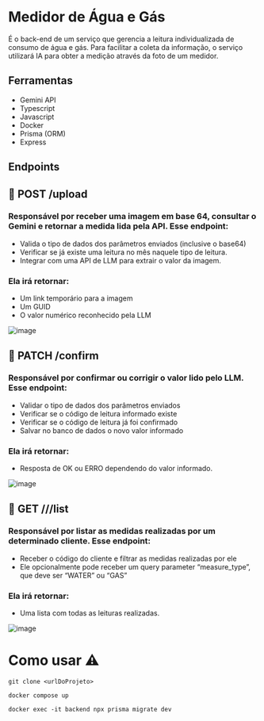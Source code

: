 # Medidor de Água e Gás 

É o back-end de um serviço que gerencia a leitura individualizada de consumo de água e gás. Para facilitar a coleta da informação, o serviço utilizará IA para obter a medição através da foto de um medidor.

## Ferramentas
- Gemini API
- Typescript
- Javascript
- Docker
- Prisma (ORM)
- Express

## Endpoints
## :pushpin: POST /upload
### Responsável por receber uma imagem em base 64, consultar o Gemini e retornar a medida lida pela API. Esse endpoint:
- Valida o tipo de dados dos parâmetros enviados (inclusive o base64)
- Verificar se já existe uma leitura no mês naquele tipo de leitura.
- Integrar com uma API de LLM para extrair o valor da imagem.

### Ela irá retornar:
-  Um link temporário para a imagem
-  Um GUID
-  O valor numérico reconhecido pela LLM

![image](https://github.com/user-attachments/assets/afd39e70-638e-4424-9750-5ee238421a6a)

## :pushpin: PATCH /confirm
### Responsável por confirmar ou corrigir o valor lido pelo LLM. Esse endpoint:
- Validar o tipo de dados dos parâmetros enviados
- Verificar se o código de leitura informado existe
- Verificar se o código de leitura já foi confirmado
- Salvar no banco de dados o novo valor informado

### Ela irá retornar:
- Resposta de OK ou ERRO dependendo do valor informado.

![image](https://github.com/user-attachments/assets/abb948d2-bb26-4a41-8d06-4eb448ec49e0)

## :pushpin: GET //<customer code>/list
### Responsável por listar as medidas realizadas por um determinado cliente. Esse endpoint:
- Receber o código do cliente e filtrar as medidas realizadas por ele
- Ele opcionalmente pode receber um query parameter “measure_type”, que
deve ser “WATER” ou “GAS”

### Ela irá retornar:
- Uma lista com todas as leituras realizadas.

![image](https://github.com/user-attachments/assets/35cf07ae-1fc9-4ed4-bfa0-264307a0daa8)


# Como usar :warning:
```
git clone <urlDoProjeto>

docker compose up

docker exec -it backend npx prisma migrate dev
